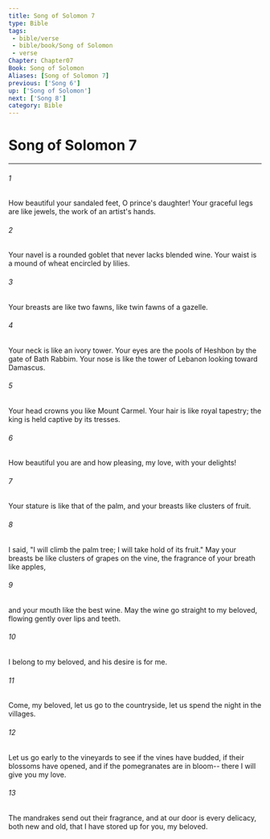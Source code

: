 ```yaml
---
title: Song of Solomon 7
type: Bible
tags:
 - bible/verse
 - bible/book/Song of Solomon
 - verse
Chapter: Chapter07
Book: Song of Solomon
Aliases: [Song of Solomon 7]
previous: ['Song 6']
up: ['Song of Solomon']
next: ['Song 8']
category: Bible
---
```

# Song of Solomon 7

***


###### 1 
How beautiful your sandaled feet, O prince's daughter! Your graceful legs are like jewels, the work of an artist's hands. 

###### 2 
Your navel is a rounded goblet that never lacks blended wine. Your waist is a mound of wheat encircled by lilies. 

###### 3 
Your breasts are like two fawns, like twin fawns of a gazelle. 

###### 4 
Your neck is like an ivory tower. Your eyes are the pools of Heshbon by the gate of Bath Rabbim. Your nose is like the tower of Lebanon looking toward Damascus. 

###### 5 
Your head crowns you like Mount Carmel. Your hair is like royal tapestry; the king is held captive by its tresses. 

###### 6 
How beautiful you are and how pleasing, my love, with your delights! 

###### 7 
Your stature is like that of the palm, and your breasts like clusters of fruit. 

###### 8 
I said, "I will climb the palm tree; I will take hold of its fruit." May your breasts be like clusters of grapes on the vine, the fragrance of your breath like apples, 

###### 9 
and your mouth like the best wine. May the wine go straight to my beloved, flowing gently over lips and teeth. 

###### 10 
I belong to my beloved, and his desire is for me. 

###### 11 
Come, my beloved, let us go to the countryside, let us spend the night in the villages. 

###### 12 
Let us go early to the vineyards to see if the vines have budded, if their blossoms have opened, and if the pomegranates are in bloom-- there I will give you my love. 

###### 13 
The mandrakes send out their fragrance, and at our door is every delicacy, both new and old, that I have stored up for you, my beloved. 
